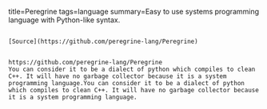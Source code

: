 title=Peregrine
tags=language
summary=Easy to use systems programming language with Python-like syntax.
~~~~~~

[Source](https://github.com/peregrine-lang/Peregrine)


https://github.com/peregrine-lang/Peregrine
You can consider it to be a dialect of python which compiles to clean C++. It will have no garbage collector because it is a system programming language.You can consider it to be a dialect of python which compiles to clean C++. It will have no garbage collector because it is a system programming language.

